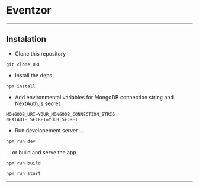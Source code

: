 # Eventzor


_________________

## Instalation

- Clone this repository

```properties
git clone URL
```

- Install the deps

```properties
npm install
```

- Add environmental variables for MongoDB connection string and NextAuth.js secret

```
MONGODB_URI=YOUR_MONGODB_CONNECTION_STRIG
NEXTAUTH_SECRET=YOUR_SECRET
```

- Run developement server ...


```properties
npm run dev
```

... or build and serve the app


```properties
npm run build
```


```properties
npm run start
```
---